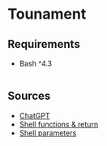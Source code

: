 # Tounament

## Requirements

- Bash ^4.3

```shell

```

## Sources

- [ChatGPT](https://chat.openai.com/)
- [Shell functions & return](https://linuxhint.com/return-string-bash-functions/)
- [Shell parameters](https://www.softwaretestinghelp.com/unix-functions/)